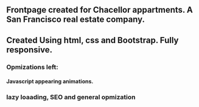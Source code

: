 ## Frontpage created for Chacellor appartments. A San Francisco real estate company.

## Created Using html, css and Bootstrap. Fully responsive.

### Opmizations left:

#### Javascript appearing animations.

### lazy loaading, SEO and general opmization
